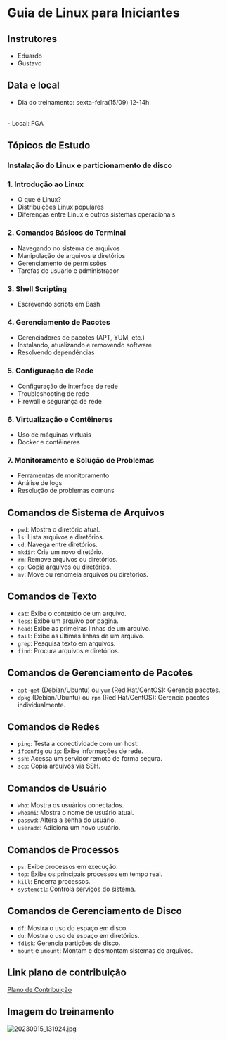 # Guia de Linux para Iniciantes

## Instrutores
- Eduardo
- Gustavo

## Data e local
- Dia do treinamento: sexta-feira(15/09) 12-14h
</br>
- Local: FGA


## Tópicos de Estudo

### Instalação do Linux e particionamento de disco

### 1. Introdução ao Linux
- O que é Linux?
- Distribuições Linux populares
- Diferenças entre Linux e outros sistemas operacionais

### 2. Comandos Básicos do Terminal
- Navegando no sistema de arquivos
- Manipulação de arquivos e diretórios
- Gerenciamento de permissões
- Tarefas de usuário e administrador

### 3. Shell Scripting
- Escrevendo scripts em Bash

### 4. Gerenciamento de Pacotes
- Gerenciadores de pacotes (APT, YUM, etc.)
- Instalando, atualizando e removendo software
- Resolvendo dependências

### 5. Configuração de Rede
- Configuração de interface de rede
- Troubleshooting de rede
- Firewall e segurança de rede

### 6. Virtualização e Contêineres
- Uso de máquinas virtuais
- Docker e contêineres

### 7. Monitoramento e Solução de Problemas
- Ferramentas de monitoramento
- Análise de logs
- Resolução de problemas comuns

## Comandos de Sistema de Arquivos

- `pwd`: Mostra o diretório atual.
- `ls`: Lista arquivos e diretórios.
- `cd`: Navega entre diretórios.
- `mkdir`: Cria um novo diretório.
- `rm`: Remove arquivos ou diretórios.
- `cp`: Copia arquivos ou diretórios.
- `mv`: Move ou renomeia arquivos ou diretórios.

## Comandos de Texto

- `cat`: Exibe o conteúdo de um arquivo.
- `less`: Exibe um arquivo por página.
- `head`: Exibe as primeiras linhas de um arquivo.
- `tail`: Exibe as últimas linhas de um arquivo.
- `grep`: Pesquisa texto em arquivos.
- `find`: Procura arquivos e diretórios.
  
## Comandos de Gerenciamento de Pacotes

- `apt-get` (Debian/Ubuntu) ou `yum` (Red Hat/CentOS): Gerencia pacotes.
- `dpkg` (Debian/Ubuntu) ou `rpm` (Red Hat/CentOS): Gerencia pacotes individualmente.
  
## Comandos de Redes

- `ping`: Testa a conectividade com um host.
- `ifconfig` ou `ip`: Exibe informações de rede.
- `ssh`: Acessa um servidor remoto de forma segura.
- `scp`: Copia arquivos via SSH.

## Comandos de Usuário

- `who`: Mostra os usuários conectados.
- `whoami`: Mostra o nome de usuário atual.
- `passwd`: Altera a senha do usuário.
- `useradd`: Adiciona um novo usuário.

## Comandos de Processos

- `ps`: Exibe processos em execução.
- `top`: Exibe os principais processos em tempo real.
- `kill`: Encerra processos.
- `systemctl`: Controla serviços do sistema.

## Comandos de Gerenciamento de Disco

- `df`: Mostra o uso do espaço em disco.
- `du`: Mostra o uso de espaço em diretórios.
- `fdisk`: Gerencia partições de disco.
- `mount` e `umount`: Montam e desmontam sistemas de arquivos.


## Link plano de contribuição

[Plano de Contribuição](https://github.com/fga-eps-mds/2023-2-GEROcuidado-Doc/blob/main/docs/planejamento/plano_de_contribuicao.md)

## Imagem do treinamento

![20230915_131924.jpg](https://github.com/fga-eps-mds/2023-2-GEROcuidado-Doc/assets/51385738/983f20a6-5e28-485d-a1b8-c1949d1e685e)
